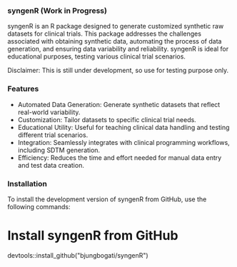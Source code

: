 ### syngenR (Work in Progress)

syngenR is an R package designed to generate customized synthetic raw datasets for clinical trials. 
This package addresses the challenges associated with obtaining synthetic data, automating the process of data generation, and 
ensuring data variability and reliability. syngenR is ideal for educational purposes, testing various clinical trial scenarios.

Disclaimer: This is still under development, so use for testing purpose only.

### Features
- Automated Data Generation: Generate synthetic datasets that reflect real-world variability.
- Customization: Tailor datasets to specific clinical trial needs.
- Educational Utility: Useful for teaching clinical data handling and testing different trial scenarios.
- Integration: Seamlessly integrates with clinical programming workflows, including SDTM generation.
- Efficiency: Reduces the time and effort needed for manual data entry and test data creation.

### Installation
To install the development version of syngenR from GitHub, use the following commands:

# Install syngenR from GitHub
devtools::install_github("bjungbogati/syngenR")
